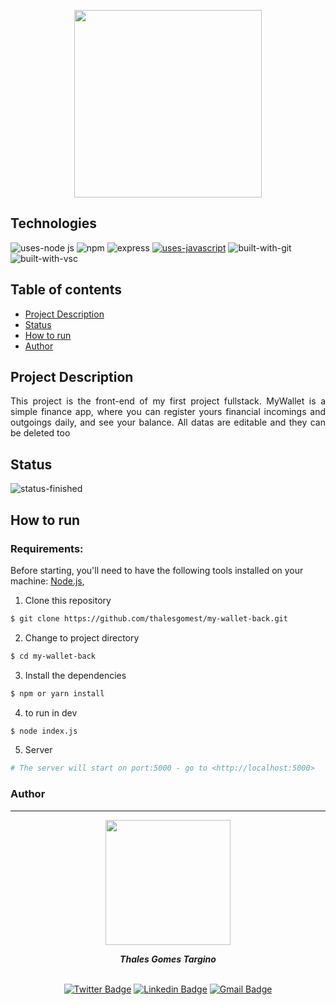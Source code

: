 <p align="center">
<img width=300px src="https://user-images.githubusercontent.com/97575616/168936362-9dbafa7e-bbc5-4ffe-a00b-79c6cc86e990.png" >
</p>

## Technologies
![uses-node js](https://img.shields.io/badge/Node.js-43853D?style=for-the-badge&logo=node.js&logoColor=white)
![npm](https://img.shields.io/badge/npm-D12228?style=for-the-badge&logo=npm)
![express](https://img.shields.io/badge/Express-000000?style=for-the-badge&logo=express&logoColor=white)
[![uses-javascript](https://img.shields.io/badge/JavaScript-F7DF1E?style=for-the-badge&logo=javascript&logoColor=black)](https://www.javascript.com)
![built-with-git](https://img.shields.io/badge/Git-E34F26?style=for-the-badge&logo=git&logoColor=white)
![built-with-vsc](https://img.shields.io/badge/VISUAL%20STUDIO%20CODE-blue?style=for-the-badge&logo=visualstudiocode)



## Table of contents
* [Project Description](#project-description)
* [Status](#status)
* [How to run](#how-to-run)
* [Author](#author)


## Project Description
<p align="justify">This project is the front-end of my first project fullstack. MyWallet is a simple finance app, where you can register yours financial incomings and outgoings daily, 
and see your balance. All datas are editable and they can be deleted too</p>

## Status
![status-finished](https://user-images.githubusercontent.com/97575616/152926720-d042178b-24c0-4d6b-94fb-0ccbd3c082cc.svg)
<!-- ![status-in-progress](https://user-images.githubusercontent.com/97575616/153774620-d6a0a615-9d38-4402-ae72-20c52f8bbd5c.svg) -->

## How to run

### Requirements:

Before starting, you'll need to have the following tools installed on your machine: [Node.js](https://nodejs.org/en/),


1. Clone this repository
```bash
$ git clone https://github.com/thalesgomest/my-wallet-back.git
```
2. Change to project directory
```bash
$ cd my-wallet-back
```
3. Install the dependencies
```bash
$ npm or yarn install
```
4. to run in dev
```bash
$ node index.js
```
5. Server
```bash
# The server will start on port:5000 - go to <http://localhost:5000>
```


### Author
---
<div align="center">
<img width= 200px src="https://user-images.githubusercontent.com/97575616/157583676-812b2612-a644-4c18-be9c-61f633406f50.png" alt=""/>
  <p> <i><b>Thales Gomes Targino</i></b> </p>

<br /> [![Twitter Badge](https://img.shields.io/badge/-@thales_targino-1ca0f1?style=flat-square&labelColor=1ca0f1&logo=twitter&logoColor=white&link=https://twitter.com/thales_targino)](https://twitter.com/thales_targino) [![Linkedin Badge](https://img.shields.io/badge/-thalesgomest-blue?style=flat-square&logo=Linkedin&logoColor=white&link=https://www.linkedin.com/in/thales-gomes-targino/)](https://www.linkedin.com/in/thales-gomes-targino/) 
[![Gmail Badge](https://img.shields.io/badge/-thalestargino@gmail.com-c14438?style=flat-square&logo=Gmail&logoColor=white&link=mailto:thalestargino@gmail.com)](mailto:thalestargino@gmail.com)
  
</div>
